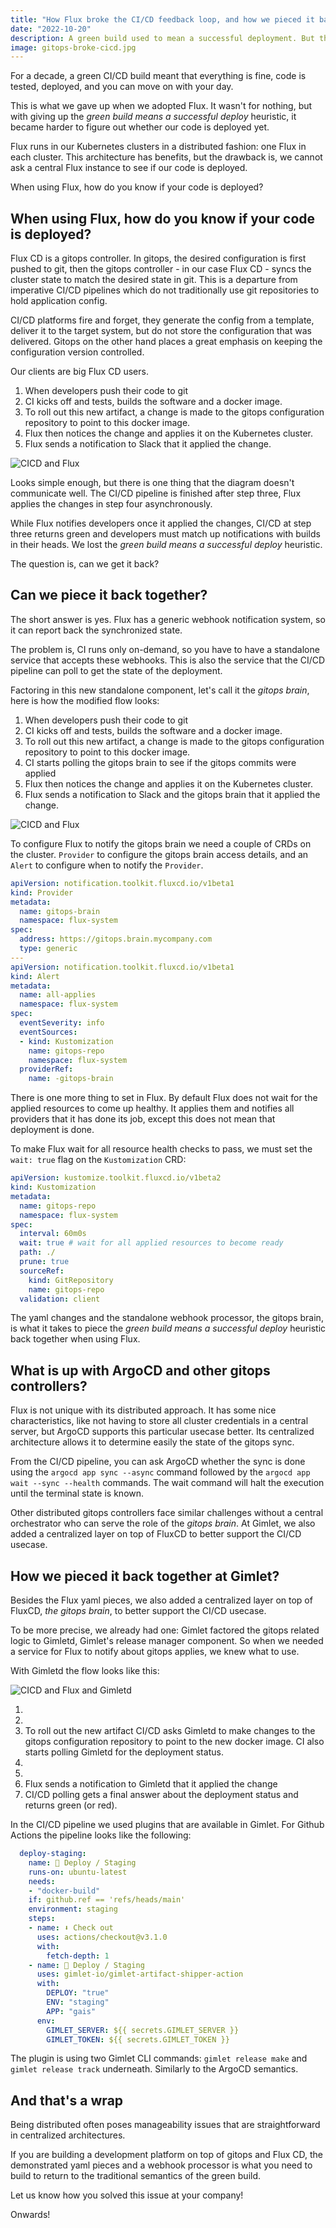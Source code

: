 ```yaml
---
title: "How Flux broke the CI/CD feedback loop, and how we pieced it back together"
date: "2022-10-20"
description: A green build used to mean a successful deployment. But then gitops came and broke this heuristic.
image: gitops-broke-cicd.jpg
---
```


For a decade, a green CI/CD build meant that everything is fine, code is tested, deployed, and you can move on with your day.

This is what we gave up when we adopted Flux. It wasn't for nothing, but with giving up the *green build means a successful deploy* heuristic, it became harder to figure out whether our code is deployed yet.

Flux runs in our Kubernetes clusters in a distributed fashion: one Flux in each cluster. This architecture has benefits, but the drawback is, we cannot ask a central Flux instance to see if our code is deployed.

When using Flux, how do you know if your code is deployed?

## When using Flux, how do you know if your code is deployed?

Flux CD is a gitops controller. In gitops, the desired configuration is first pushed to git, then the gitops controller - in our case Flux CD - syncs the cluster state to match the desired state in git. This is a departure from imperative CI/CD pipelines which do not traditionally use git repositories to hold application config.

CI/CD platforms fire and forget, they generate the config from a template, deliver it to the target system, but do not store the configuration that was delivered. Gitops on the other hand places a great emphasis on keeping the configuration version controlled.

Our clients are big Flux CD users.

1) When developers push their code to git
2) CI kicks off and tests, builds the software and a docker image.
3) To roll out this new artifact, a change is made to the gitops configuration repository to point to this docker image.
4) Flux then notices the change and applies it on the Kubernetes cluster.
5) Flux sends a notification to Slack that it applied the change.

![CICD and Flux](/flux-cicd.jpg)

Looks simple enough, but there is one thing that the diagram doesn't communicate well. The CI/CD pipeline is finished after step three, Flux applies the changes in step four asynchronously.

While Flux notifies developers once it applied the changes, CI/CD at step three returns green and developers must match up notifications with builds in their heads. We lost the *green build means a successful deploy* heuristic.

The question is, can we get it back?

## Can we piece it back together?

The short answer is yes. Flux has a generic webhook notification system, so it can report back the synchronized state.

The problem is, CI runs only on-demand, so you have to have a standalone service that accepts these webhooks. This is also the service that the CI/CD pipeline can poll to get the state of the deployment.

Factoring in this new standalone component, let's call it the *gitops brain*, here is how the modified flow looks:

1) When developers push their code to git
2) CI kicks off and tests, builds the software and a docker image.
3) To roll out this new artifact, a change is made to the gitops configuration repository to point to this docker image.
4) CI starts polling the gitops brain to see if the gitops commits were applied
5) Flux then notices the change and applies it on the Kubernetes cluster.
6) Flux sends a notification to Slack and the gitops brain that it applied the change.

![CICD and Flux](/flux-cicd-gitops-brain.jpg)

To configure Flux to notify the gitops brain we need a couple of CRDs on the cluster. `Provider` to configure the gitops brain access details, and an `Alert` to configure when to notify the `Provider`.

```yaml
apiVersion: notification.toolkit.fluxcd.io/v1beta1
kind: Provider
metadata:
  name: gitops-brain
  namespace: flux-system
spec:
  address: https://gitops.brain.mycompany.com
  type: generic
---
apiVersion: notification.toolkit.fluxcd.io/v1beta1
kind: Alert
metadata:
  name: all-applies
  namespace: flux-system
spec:
  eventSeverity: info
  eventSources:
  - kind: Kustomization
    name: gitops-repo
    namespace: flux-system
  providerRef:
    name: -gitops-brain
```

There is one more thing to set in Flux. By default Flux does not wait for the applied resources to come up healthy. It applies them and notifies all providers that it has done its job, except this does not mean that deployment is done.

To make Flux wait for all resource health checks to pass, we must set the `wait: true` flag on the `Kustomization` CRD:

```yaml
apiVersion: kustomize.toolkit.fluxcd.io/v1beta2
kind: Kustomization
metadata:
  name: gitops-repo
  namespace: flux-system
spec:
  interval: 60m0s
  wait: true # wait for all applied resources to become ready
  path: ./
  prune: true
  sourceRef:
    kind: GitRepository
    name: gitops-repo
  validation: client
```

The yaml changes and the standalone webhook processor, the gitops brain, is what it takes to piece the *green build means a successful deploy* heuristic back together when using Flux.

## What is up with ArgoCD and other gitops controllers?

Flux is not unique with its distributed approach. It has some nice characteristics, like not having to store all cluster credentials in a central server, but ArgoCD supports this particular usecase better. Its centralized architecture allows it to determine easily the state of the gitops sync.

From the CI/CD pipeline, you can ask ArgoCD whether the sync is done using the `argocd app sync --async` command followed by the `argocd app wait --sync --health` commands. The wait command will halt the execution until the terminal state is known.

Other distributed gitops controllers face similar challenges without a central orchestrator who can serve the role of the *gitops brain*. At Gimlet, we also added a centralized layer on top of FluxCD to better support the CI/CD usecase.

## How we pieced it back together at Gimlet?

Besides the Flux yaml pieces, we also added a centralized layer on top of FluxCD, *the gitops brain*, to better support the CI/CD usecase.

To be more precise, we already had one: Gimlet factored the gitops related logic to Gimletd, Gimlet's release manager component. So when we needed a service for Flux to notify about gitops applies, we knew what to use.

With Gimletd the flow looks like this:

![CICD and Flux and Gimletd](/flux-cicd-gimletd.png)

1) 
2)
3) To roll out the new artifact CI/CD asks Gimletd to make changes to the gitops configuration repository to point to the new docker image. CI also starts polling Gimletd for the deployment status.
4) 
5)
6) Flux sends a notification to Gimletd that it applied the change
7) CI/CD polling gets a final answer about the deployment status and returns green (or red).

In the CI/CD pipeline we used plugins that are available in Gimlet. For Github Actions the pipeline looks like the following:

```yaml
  deploy-staging:
    name: 🚀 Deploy / Staging
    runs-on: ubuntu-latest
    needs:
    - "docker-build"
    if: github.ref == 'refs/heads/main'
    environment: staging
    steps:
    - name: ⬇️ Check out
      uses: actions/checkout@v3.1.0
      with:
        fetch-depth: 1
    - name: 🚀 Deploy / Staging
      uses: gimlet-io/gimlet-artifact-shipper-action
      with:
        DEPLOY: "true"
        ENV: "staging"
        APP: "gais"
      env:
        GIMLET_SERVER: ${{ secrets.GIMLET_SERVER }}
        GIMLET_TOKEN: ${{ secrets.GIMLET_TOKEN }}
```

The plugin is using two Gimlet CLI commands: `gimlet release make` and `gimlet release track` underneath. Similarly to the ArgoCD semantics.

## And that's a wrap

Being distributed often poses manageability issues that are straightforward in centralized architectures.

If you are building a development platform on top of gitops and Flux CD, the demonstrated yaml pieces and a webhook processor is what you need to build to return to the traditional semantics of the green build.

Let us know how you solved this issue at your company!

Onwards!
